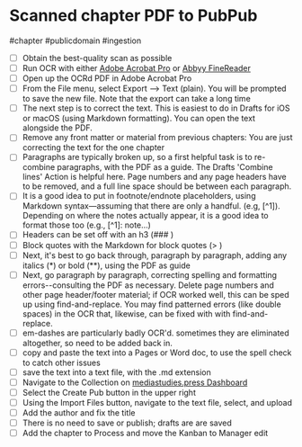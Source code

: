 # Scanned chapter PDF to PubPub

#chapter #publicdomain #ingestion

- [ ] Obtain the best-quality scan as possible
- [ ] Run OCR with either [Adobe Acrobat Pro](https://acrobat.adobe.com/us/en/acrobat.html) or [Abbyy FineReader](https://pdf.abbyy.com)
- [ ] Open up the OCRd PDF in Adobe Acrobat Pro
- [ ] From the File menu, select Export --> Text (plain). You will be prompted to save the new file. Note that the export can take a long time
- [ ] The next step is to correct the text. This is easiest to do in Drafts  for iOS or macOS (using Markdown formatting). You can open the text alongside the PDF.
- [ ] Remove any front matter or material from previous chapters: You are just correcting the text for the one chapter
- [ ] Paragraphs are typically broken up, so a first helpful task is to re-combine paragraphs, with the PDF as a guide. The Drafts 'Combine lines' Action is helpful here. Page numbers and any page headers have to be removed, and a full line space should be between each paragraph. 
- [ ] It is a good idea to put in footnote/endnote placeholders, using Markdown syntax—assuming that there are only a handful. (e.g, [^1]). Depending on where the notes actually appear, it is a good idea to format those too (e.g., [^1]: note…)
- [ ] Headers can be set off with an h3 (### ) 
- [ ] Block quotes with the Markdown for block quotes (> )
- [ ] Next, it's best to go back through, paragraph by paragraph, adding any italics (*) or bold (**), using the PDF as guide
- [ ] Next, go paragraph by paragraph, correcting spelling and formatting errors--consulting the PDF as necessary. Delete page numbers and other page header/footer material; if OCR worked well, this can be sped up using find-and-replace.  You may find patterned errors (like double spaces) in the OCR that, likewise, can be fixed with with find-and-replace. 
- [ ] em-dashes are particularly badly OCR'd. sometimes they are eliminated altogether, so need to be added back in.
- [ ] copy and paste the text into a Pages or Word doc, to use the spell check to catch other issues
- [ ] save the text into a text file, with the .md extension
- [ ] Navigate to the Collection on [mediastudies.press Dashboard](https://www.mediastudies.press/dash/overview)
- [ ] Select the Create Pub button in the upper right
- [ ] Using the Import Files button, navigate to the text file, select, and upload
- [ ] Add the author and fix the title
- [ ] There is no need to save or publish; drafts are are saved
- [ ] Add the chapter to Process and move the Kanban to Manager edit